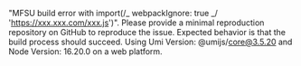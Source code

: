 "MFSU build error with import(/_ webpackIgnore: true _/ 'https://xxx.xxx.com/xxx.js')". Please provide a minimal reproduction repository on GitHub to reproduce the issue. Expected behavior is that the build process should succeed. Using Umi Version: @umijs/core@3.5.20 and Node Version: 16.20.0 on a web platform.
